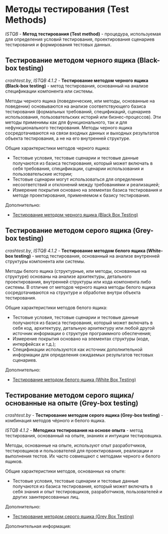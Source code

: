 # Методы тестирования (Test Methods)

*ISTQB* - 
**Метод тестирования (Test method)** - процедура, используемая для определения условий тестирования, проектирования сценариев тестирования и формирования тестовых данных.

## Тестирование методом черного ящика (Black-box testing)

*crashtest.by*, *ISTQB 4.1.2* - 
**Тестирование методом черного ящика (Black-box testing)** - метод тестирования, основанный на анализе спецификации компонента или системы.

Методы черного ящика (поведенческие, или методы, основанные на поведении) основываются на анализе соответствующего базиса тестирования (формальных требований, спецификаций, сценариев использования, пользовательских историй или бизнес-процессов). Эти методы применимы как для функционального, так и для нефункционального тестирования. Методы черного ящика сосредотачиваются на связи входных данных и выходных результатов объекта тестирования, а не на его внутренней структуре.

Общие характеристики методов черного ящика:
- Тестовые условия, тестовые сценарии и тестовые данные получаются из базиса тестирования, который может включать в себя требования, спецификации, сценарии использования и пользовательские истории;
- Тестовые сценарии могут использоваться для определения несоответствий и отклонений между требованиями и реализацией;
- Измерение покрытия основано на элементах базиса тестирования и методе проектирования, применяемом к базису тестирования.

Дополнительно:
- [Тестирование методом черного ящика (Black Box Testing)](https://vladislaveremeev.gitbook.io/qa_bible/vidy-metody-urovni-testirovaniya/testirovanie-metodom-chernogo-yashika-black-box-testing)

## Тестирование методом серого ящика (Grey-box testing)

*crashtest.by*, *ISTQB 4.1.2* - 
**Тестирование методом белого ящика (White-box testing)** - метод тестирования, основанный на анализе внутренней структуры компонента или системы.

Методы белого ящика (структурные, или методы, основанные на структуре) основаны на анализе архитектуры, детального проектирования, внутренней структуры или кода компонента либо системы. В отличие от методов черного ящика методы белого ящика сосредотачиваются на структуре и обработке внутри объекта тестирования.

Общие характеристики методов белого ящика:
- Тестовые условия, тестовые сценарии и тестовые данные получаются из базиса тестирования, который может включать в себя код, архитектуру, детальную архитектуру или любой другой источник информации о структуре программного обеспечения;
- Измерение покрытия основано на элементах структуры (коде, интерфейсах и т.д.);
- Спецификации используются как источник дополнительной информации для определения ожидаемых результатов тестовых сценариев.

Дополнительно:
- [Тестирование методом белого ящика (White Box Testing)](https://vladislaveremeev.gitbook.io/qa_bible/vidy-metody-urovni-testirovaniya/testirovanie-metodom-belogo-yashika-white-box-testing)

## Тестирование методом серого ящика/ основанные на опыте (Grey-box testing)

*crashtest.by* - 
**Тестирование методом серого ящика (Grey-box testing)** - комбинация методов чёрного и белого ящика.

*ISTQB 4.1.2* - 
**Методика тестирования на основе опыта** - метод тестирования, основанный на опыте, знаниях и интуиции тестировщика.

Методы, основанные на опыте, используют опыт разработчиков, тестировщиков и пользователей для проектирования, реализации и выполнения тестов. Их часто совмещают с методами черного и белого ящиков.

Общие характеристики методов, основанных на опыте:
- Тестовые условия, тестовые сценарии и тестовые данные получаются из базиса тестирования, который может включать в себя знания и опыт тестировщиков, разработчиков, пользователей и других заинтересованных лиц.

Дополнительно:
- [Тестирование методом серого ящика (Grey Box Testing)](https://vladislaveremeev.gitbook.io/qa_bible/vidy-metody-urovni-testirovaniya/testirovanie-metodom-serogo-yashika-grey-box-testing)


Дополнительная информация: